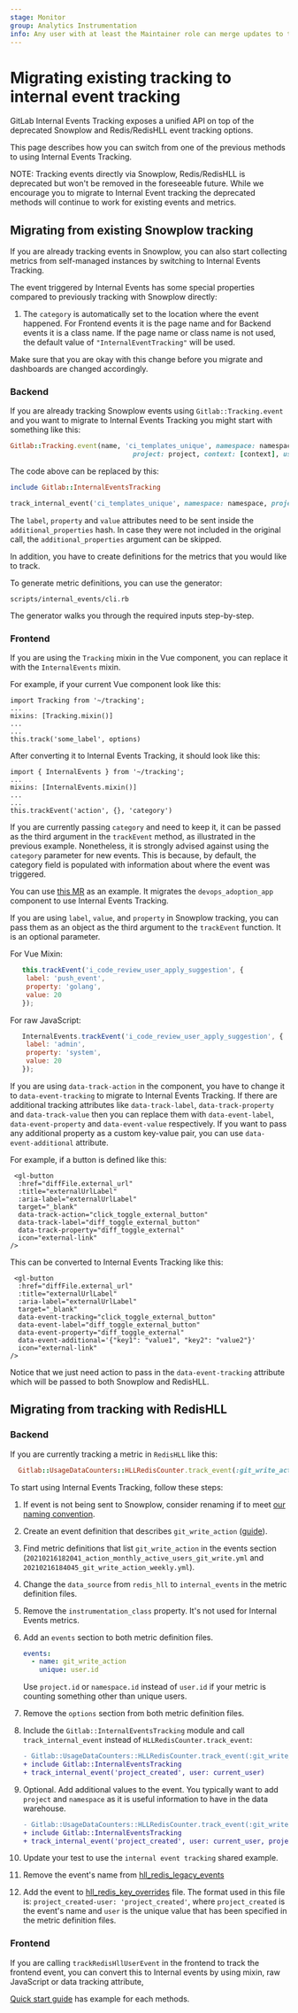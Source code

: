 ```yaml
---
stage: Monitor
group: Analytics Instrumentation
info: Any user with at least the Maintainer role can merge updates to this content. For details, see https://docs.gitlab.com/ee/development/development_processes.html#development-guidelines-review.
---
```


# Migrating existing tracking to internal event tracking

GitLab Internal Events Tracking exposes a unified API on top of the deprecated Snowplow and Redis/RedisHLL event tracking options.

This page describes how you can switch from one of the previous methods to using Internal Events Tracking.

NOTE:
Tracking events directly via Snowplow, Redis/RedisHLL is deprecated but won't be removed in the foreseeable future.
While we encourage you to migrate to Internal Event tracking the deprecated methods will continue to work for existing events and metrics.

## Migrating from existing Snowplow tracking

If you are already tracking events in Snowplow, you can also start collecting metrics from self-managed instances by switching to Internal Events Tracking.

The event triggered by Internal Events has some special properties compared to previously tracking with Snowplow directly:

1. The `category` is automatically set to the location where the event happened. For Frontend events it is the page name and for Backend events it is a class name. If the page name or class name is not used, the default value of `"InternalEventTracking"` will be used.

Make sure that you are okay with this change before you migrate and dashboards are changed accordingly.

### Backend

If you are already tracking Snowplow events using `Gitlab::Tracking.event` and you want to migrate to Internal Events Tracking you might start with something like this:

```ruby
Gitlab::Tracking.event(name, 'ci_templates_unique', namespace: namespace,
                               project: project, context: [context], user: user, label: label)
```

The code above can be replaced by this:

```ruby
include Gitlab::InternalEventsTracking

track_internal_event('ci_templates_unique', namespace: namespace, project: project, user: user, additional_properties: { label: label })
```

The `label`, `property` and `value` attributes need to be sent inside the `additional_properties` hash. In case they were not included in the original call, the `additional_properties` argument can be skipped.

In addition, you have to create definitions for the metrics that you would like to track.

To generate metric definitions, you can use the generator:

```shell
scripts/internal_events/cli.rb
```

The generator walks you through the required inputs step-by-step.

### Frontend

If you are using the `Tracking` mixin in the Vue component, you can replace it with the `InternalEvents` mixin.

For example, if your current Vue component look like this:

```vue
import Tracking from '~/tracking';
...
mixins: [Tracking.mixin()]
...
...
this.track('some_label', options)
```

After converting it to Internal Events Tracking, it should look like this:

```vue
import { InternalEvents } from '~/tracking';
...
mixins: [InternalEvents.mixin()]
...
...
this.trackEvent('action', {}, 'category')
```

If you are currently passing `category` and need to keep it, it can be passed as the third argument in the `trackEvent` method, as illustrated in the previous example. Nonetheless, it is strongly advised against using the `category` parameter for new events. This is because, by default, the category field is populated with information about where the event was triggered.

You can use [this MR](https://gitlab.com/gitlab-org/gitlab/-/merge_requests/123901/diffs) as an example. It migrates the `devops_adoption_app` component to use Internal Events Tracking.

If you are using `label`, `value`, and `property` in Snowplow tracking, you can pass them as an object as the third argument to the `trackEvent` function. It is an optional parameter.

For Vue Mixin:

```javascript
   this.trackEvent('i_code_review_user_apply_suggestion', {
    label: 'push_event',
    property: 'golang',
    value: 20
   });
```

For raw JavaScript:

```javascript
   InternalEvents.trackEvent('i_code_review_user_apply_suggestion', {
    label: 'admin',
    property: 'system',
    value: 20
   });
```

If you are using `data-track-action` in the component, you have to change it to `data-event-tracking` to migrate to Internal Events Tracking. If there are additional tracking attributes like `data-track-label`, `data-track-property` and `data-track-value` then you can replace them with `data-event-label`, `data-event-property` and `data-event-value` respectively. If you want to pass any additional property as a custom key-value pair, you can use `data-event-additional` attribute.

For example, if a button is defined like this:

```vue
 <gl-button
  :href="diffFile.external_url"
  :title="externalUrlLabel"
  :aria-label="externalUrlLabel"
  target="_blank"
  data-track-action="click_toggle_external_button"
  data-track-label="diff_toggle_external_button"
  data-track-property="diff_toggle_external"
  icon="external-link"
/>
```

This can be converted to Internal Events Tracking like this:

```vue
 <gl-button
  :href="diffFile.external_url"
  :title="externalUrlLabel"
  :aria-label="externalUrlLabel"
  target="_blank"
  data-event-tracking="click_toggle_external_button"
  data-event-label="diff_toggle_external_button"
  data-event-property="diff_toggle_external"
  data-event-additional='{"key1": "value1", "key2": "value2"}'
  icon="external-link"
/>
```

Notice that we just need action to pass in the `data-event-tracking` attribute which will be passed to both Snowplow and RedisHLL.

## Migrating from tracking with RedisHLL

### Backend

If you are currently tracking a metric in `RedisHLL` like this:

```ruby
  Gitlab::UsageDataCounters::HLLRedisCounter.track_event(:git_write_action, values: current_user.id)
```

To start using Internal Events Tracking, follow these steps:

1. If event is not being sent to Snowplow, consider renaming if to meet [our naming convention](quick_start.md#defining-event-and-metrics).
1. Create an event definition that describes `git_write_action` ([guide](event_definition_guide.md)).
1. Find metric definitions that list `git_write_action` in the events section (`20210216182041_action_monthly_active_users_git_write.yml` and `20210216184045_git_write_action_weekly.yml`).
1. Change the `data_source` from `redis_hll` to `internal_events` in the metric definition files.
1. Remove the `instrumentation_class` property. It's not used for Internal Events metrics.
1. Add an `events` section to both metric definition files.

    ```yaml
    events:
      - name: git_write_action
        unique: user.id
    ```

   Use `project.id` or `namespace.id` instead of `user.id` if your metric is counting something other than unique users.
1. Remove the `options` section from both metric definition files.
1. Include the `Gitlab::InternalEventsTracking` module and call `track_internal_event` instead of `HLLRedisCounter.track_event`:

    ```diff
    - Gitlab::UsageDataCounters::HLLRedisCounter.track_event(:git_write_action, values: current_user.id)
    + include Gitlab::InternalEventsTracking
    + track_internal_event('project_created', user: current_user)
    ```

1. Optional. Add additional values to the event. You typically want to add `project` and `namespace` as it is useful information to have in the data warehouse.

    ```diff
    - Gitlab::UsageDataCounters::HLLRedisCounter.track_event(:git_write_action, values: current_user.id)
    + include Gitlab::InternalEventsTracking
    + track_internal_event('project_created', user: current_user, project: project, namespace: namespace)
    ```

1. Update your test to use the `internal event tracking` shared example.

1. Remove the event's name from [hll_redis_legacy_events](https://gitlab.com/gitlab-org/gitlab/blob/master/lib/gitlab/usage_data_counters/hll_redis_legacy_events.yml)

1. Add the event to [hll_redis_key_overrides](https://gitlab.com/gitlab-org/gitlab/blob/master/lib/gitlab/usage_data_counters/hll_redis_key_overrides.yml) file. The format used in this file is: `project_created-user: 'project_created'`, where `project_created` is the event's name and `user` is the unique value that has been specified in the metric definition files.

### Frontend

If you are calling `trackRedisHllUserEvent` in the frontend to track the frontend event, you can convert this to Internal events by using mixin, raw JavaScript or data tracking attribute,

[Quick start guide](quick_start.md#frontend-tracking) has example for each methods.
